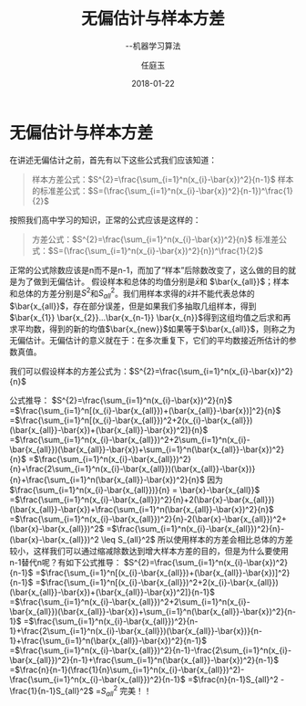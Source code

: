 ﻿---
layout: post
title:      "无偏估计与样本方差"
subtitle:   "--机器学习算法"
date:       2018-01-22
author:     "任庭玉"
catalog: true
tags:
    - 机器学习
    - 概率统计
comments: true
excerpt: 假设样本和总体的均值分别是$\bar{x}$和 $\bar{x_{all}}$；样本和总体的方差分别是$S^2$和$S_{all}^2$。我们用样本求得的$\bar{x}$并不能代表总体的$\bar{x_{all}}$，存在部分误差，但是如果我们多抽取几组样本，得到$\bar{x_{1}} \bar{x_{2}}...\bar{x_{n-1}} \bar{x_{n}}$得到这组均值之后求和再求平均数，得到的新的均值$\bar{x_{new}}$如果等于$\bar{x_{all}}$，则称之为无偏估计...
imgPath: "#"
---

# 无偏估计与样本方差

在讲述无偏估计之前，首先有以下这些公式我们应该知道：

> 样本方差公式：$S^{2}=\frac{\sum_{i=1}^n(x_{i}-\bar{x})^2}{n-1}$
  样本的标准差公式：$S=(\frac{\sum_{i=1}^n(x_{i}-\bar{x})^2}{n-1})^\frac{1}{2}$
  
按照我们高中学习的知识，正常的公式应该是这样的：

> 方差公式：$S^{2}=\frac{\sum_{i=1}^n(x_{i}-\bar{x})^2}{n}$
  标准差公式：$S=(\frac{\sum_{i=1}^n(x_{i}-\bar{x})^2}{n})^\frac{1}{2}$
  
正常的公式除数应该是n而不是n-1，而加了“样本”后除数改变了，这么做的目的就是为了做到无偏估计。
假设样本和总体的均值分别是$\bar{x}$和 $\bar{x_{all}}$；样本和总体的方差分别是$S^2$和$S_{all}^2$。我们用样本求得的$\bar{x}$并不能代表总体的$\bar{x_{all}}$，存在部分误差，但是如果我们多抽取几组样本，得到$\bar{x_{1}} \bar{x_{2}}...\bar{x_{n-1}} \bar{x_{n}}$得到这组均值之后求和再求平均数，得到的新的均值$\bar{x_{new}}$如果等于$\bar{x_{all}}$，则称之为无偏估计。无偏估计的意义就在于：在多次重复下，它们的平均数接近所估计的参数真值。

我们可以假设样本的方差公式为：$S^{2}=\frac{\sum_{i=1}^n(x_{i}-\bar{x})^2}{n}$

公式推导：
$S^{2}=\frac{\sum_{i=1}^n(x_{i}-\bar{x})^2}{n}$
=$\frac{\sum_{i=1}^n[(x_{i}-\bar{x_{all}})+(\bar{x_{all}}-\bar{x})]^2}{n}$
=$\frac{\sum_{i=1}^n[(x_{i}-\bar{x_{all}})^2+2(x_{i}-\bar{x_{all}})(\bar{x_{all}}-\bar{x})+(\bar{x_{all}}-\bar{x})^2]}{n}$
=$\frac{\sum_{i=1}^n(x_{i}-\bar{x_{all}})^2+2\sum_{i=1}^n(x_{i}-\bar{x_{all}})(\bar{x_{all}}-\bar{x})+\sum_{i=1}^n(\bar{x_{all}}-\bar{x})^2}{n}$
=$\frac{\sum_{i=1}^n(x_{i}-\bar{x_{all}})^2}{n}+\frac{2\sum_{i=1}^n(x_{i}-\bar{x_{all}})(\bar{x_{all}}-\bar{x})}{n}+\frac{\sum_{i=1}^n(\bar{x_{all}}-\bar{x})^2}{n}$
因为$\frac{\sum_{i=1}^n(x_{i}-\bar{x_{all}})}{n} = \bar{x}-\bar{x_{all}}$
=$\frac{\sum_{i=1}^n(x_{i}-\bar{x_{all}})^2}{n}+2(\bar{x}-\bar{x_{all}})(\bar{x_{all}}-\bar{x})+\frac{\sum_{i=1}^n(\bar{x_{all}}-\bar{x})^2}{n}$
=$\frac{\sum_{i=1}^n(x_{i}-\bar{x_{all}})^2}{n}-2(\bar{x}-\bar{x_{all}})^2+(\bar{x}-\bar{x_{all}})^2$
=$\frac{\sum_{i=1}^n(x_{i}-\bar{x_{all}})^2}{n}-(\bar{x}-\bar{x_{all}})^2 \leq S_{all}^2$
所以使用样本的方差会相比总体的方差较小，这样我们可以通过缩减除数达到增大样本方差的目的，但是为什么要使用n-1替代n呢？有如下公式推导：
$S^{2}=\frac{\sum_{i=1}^n(x_{i}-\bar{x})^2}{n-1}$
=$\frac{\sum_{i=1}^n[(x_{i}-\bar{x_{all}})+(\bar{x_{all}}-\bar{x})]^2}{n-1}$
=$\frac{\sum_{i=1}^n[(x_{i}-\bar{x_{all}})^2+2(x_{i}-\bar{x_{all}})(\bar{x_{all}}-\bar{x})+(\bar{x_{all}}-\bar{x})^2]}{n-1}$
=$\frac{\sum_{i=1}^n(x_{i}-\bar{x_{all}})^2+2\sum_{i=1}^n(x_{i}-\bar{x_{all}})(\bar{x_{all}}-\bar{x})+\sum_{i=1}^n(\bar{x_{all}}-\bar{x})^2}{n-1}$
=$\frac{\sum_{i=1}^n(x_{i}-\bar{x_{all}})^2}{n-1}+\frac{2\sum_{i=1}^n(x_{i}-\bar{x_{all}})(\bar{x_{all}}-\bar{x})}{n-1}+\frac{\sum_{i=1}^n(\bar{x_{all}}-\bar{x})^2}{n-1}$
=$\frac{\sum_{i=1}^n(x_{i}-\bar{x_{all}})^2}{n-1}-\frac{2\sum_{i=1}^n(x_{i}-\bar{x_{all}})^2}{n-1}+\frac{\sum_{i=1}^n(\bar{x_{all}}-\bar{x})^2}{n-1}$
=$\frac{n}{n-1}(\frac{1}{n}\sum_{i=1}^n(x_{i}-\bar{x_{all}})^2)-\frac{\sum_{i=1}^n(x_{i}-\bar{x_{all}})^2}{n-1}$
=$\frac{n}{n-1}S_{all}^2 - \frac{1}{n-1}S_{all}^2$
=$S_{all}^2$
完美！！








